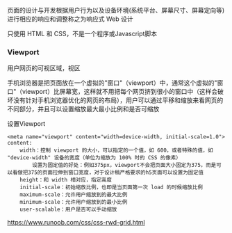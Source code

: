 页面的设计与开发根据用户行为以及设备环境(系统平台、屏幕尺寸、屏幕定向等)进行相应的响应和调整称之为响应式 Web 设计

只使用 HTML 和 CSS，不是一个程序或Javascript脚本

### Viewport

用户网页的可视区域，视区

手机浏览器是把页面放在一个虚拟的"窗口"（viewport）中，通常这个虚拟的"窗口"（viewport）比屏幕宽，这样就不用把每个网页挤到很小的窗口中（这样会破坏没有针对手机浏览器优化的网页的布局），用户可以通过平移和缩放来看网页的不同部分，并且可以设置缩放最大最小比例和是否可缩放

设置Viewport

```
<meta name="viewport" content="width=device-width, initial-scale=1.0">
content:
	width：控制 viewport 的大小，可以指定的一个值，如 600，或者特殊的值，如 "device-width" 设备的宽度（单位为缩放为 100% 时的 CSS 的像素）
		设置为固定值的好处：例如375px，viewport不会把页面大小固定为375，而是可以看做把375的页面拉伸到窗口宽度，对于设计稿严格要求的h5页面可以设置为固定值
	height：和 width 相对应，指定高度
	initial-scale：初始缩放比例，也即是当页面第一次 load 的时候缩放比例
	maximum-scale：允许用户缩放到的最大比例
	minimum-scale：允许用户缩放到的最小比例
	user-scalable：用户是否可以手动缩放
```

https://www.runoob.com/css/css-rwd-grid.html